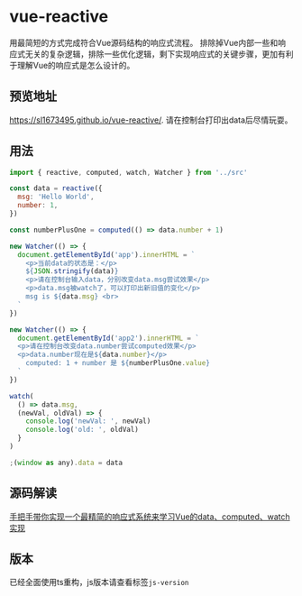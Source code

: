 # vue-reactive
用最简短的方式完成符合Vue源码结构的响应式流程。
排除掉Vue内部一些和响应式无关的复杂逻辑，排除一些优化逻辑，剩下实现响应式的关键步骤，更加有利于理解Vue的响应式是怎么设计的。

## 预览地址
https://sl1673495.github.io/vue-reactive/.
请在控制台打印出data后尽情玩耍。

## 用法
```js
import { reactive, computed, watch, Watcher } from '../src'

const data = reactive({
  msg: 'Hello World',
  number: 1,
})

const numberPlusOne = computed(() => data.number + 1)

new Watcher(() => {
  document.getElementById('app').innerHTML = `
    <p>当前data的状态是：</p>
    ${JSON.stringify(data)}
    <p>请在控制台输入data，分别改变data.msg尝试效果</p>
    <p>data.msg被watch了，可以打印出新旧值的变化</p>
    msg is ${data.msg} <br>
  `
})

new Watcher(() => {
  document.getElementById('app2').innerHTML = `
  <p>请在控制台改变data.number尝试computed效果</p>
  <p>data.number现在是${data.number}</p>
    computed: 1 + number 是 ${numberPlusOne.value}
  `
})

watch(
  () => data.msg,
  (newVal, oldVal) => {
    console.log('newVal: ', newVal)
    console.log('old: ', oldVal)
  }
)

;(window as any).data = data
```

## 源码解读
[手把手带你实现一个最精简的响应式系统来学习Vue的data、computed、watch实现](https://juejin.im/post/5db6433b51882564912fc30f)

## 版本
已经全面使用ts重构，js版本请查看标签`js-version`
